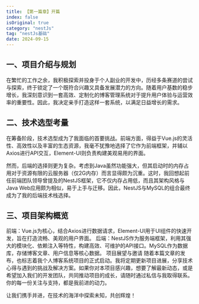 ```yaml
---
title: 【第一篇章】开篇
index: false
isOriginal: true
category: "nestJs"
tag: "nestJs基础"
date: 2024-09-15
---
```


## 一、项目介绍与规划
在繁忙的工作之余，我积极探索并投身于个人副业的开发中，历经多条赛道的尝试与探索，终于锁定了一个既符合兴趣又具备发展潜力的方向。随着用户基数的稳步增长，我深刻意识到一套高效、定制化的博客管理系统对于提升用户体验与运营效率的重要性。因此，我决定亲手打造这样一套系统，以满足日益增长的需求。

## 二、技术选型考量
在筹备阶段，技术选型成为了我面临的首要挑战。前端方面，得益于Vue.js的灵活性、高效性以及丰富的生态资源，我毫不犹豫地选择了它作为前端框架，并辅以Axios进行API交互，Element-UI则负责构建美观易用的界面。

然而，后端的选择则更为复杂。考虑到Java虽然功能强大，但其启动时的内存占用对于资源有限的云服务器（仅2G内存）而言显得颇为沉重。这时，我回想起前任前端团队领导曾提及的NestJS框架，它不仅内存占用低，而且其架构风格与Java Web应用颇为相似，易于上手与迁移。因此，NestJS与MySQL的组合最终成为了我的后端技术栈选择。

## 三、项目架构概览
前端：Vue.js为核心，结合Axios进行数据请求，Element-UI用于UI组件的快速开发，旨在打造流畅、美观的用户界面。
后端：NestJS作为服务端框架，利用其强大的模块化、依赖注入等特性，构建高效、可维护的API接口。MySQL作为数据库，存储博客文章、用户信息等核心数据。
项目展望与邀请
随着本篇文章的发布，也标志着我个人博客系统项目的正式启动。我将定期更新项目进展，分享技术心得与遇到的挑战及解决方案。如果你对本项目感兴趣，想要了解最新动态，或是希望加入我们的开发团队，共同推动项目的成长，请随时通过私信与我取得联系。你的每一份关注与支持，都是我前进的动力。

让我们携手并进，在技术的海洋中探索未知，共创辉煌！